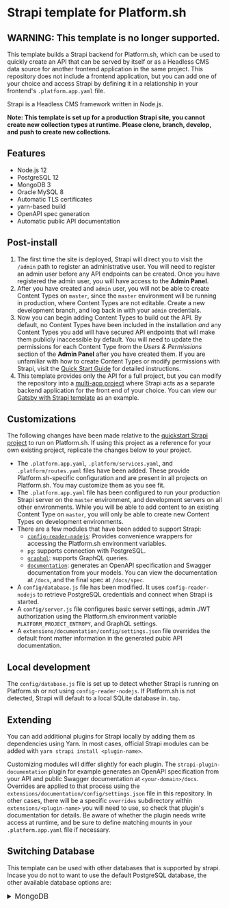 # Strapi template for Platform.sh

## WARNING: This template is no longer supported.

This template builds a Strapi backend for Platform.sh, which can be used to quickly create an API that can be served by itself or as a Headless CMS data source for another frontend application in the same project. This repository does not include a frontend application, but you can add one of your choice and access Strapi by defining it in a relationship in your frontend's `.platform.app.yaml` file.

Strapi is a Headless CMS framework written in Node.js.

**Note: This template is set up for a production Strapi site, you cannot create new collection types at runtime. Please clone, branch, develop, and push to create new collections.**

## Features

-   Node.js 12
-   PostgreSQL 12
-   MongoDB 3
-   Oracle MySQL 8
-   Automatic TLS certificates
-   yarn-based build
-   OpenAPI spec generation
-   Automatic public API documentation

## Post-install

1. The first time the site is deployed, Strapi will direct you to visit the `/admin` path to register an administrative user. You will need to register an admin user before any API endpoints can be created. Once you have registered the admin user, you will have access to the **Admin Panel**.
2. After you have created and `admin` user, you will not be able to create Content Types on `master`, since the `master` environment will be running in production, where Content Types are not editable. Create a new development branch, and log back in with your `admin` credentials.
3. Now you can begin adding Content Types to build out the API. By default, no Content Types have been included in the installation _and_ any Content Types you add will have secured API endpoints that will make them publicly inaccessible by default. You will need to update the permissions for each Content Type from the _Users & Permissions_ section of the **Admin Panel** after you have created them. If you are unfamiliar with how to create Content Types or modify permissions with Strapi, visit the [Quick Start Guide](https://strapi.io/documentation/v3.x/getting-started/quick-start.html) for detailed instructions.
4. This template provides only the API for a full project, but you can modify the repository into a [multi-app project](https://docs.platform.sh/configuration/app/multi-app.html#multiple-applications) where Strapi acts as a separate backend application for the front end of your choice. You can view our [Gatsby with Strapi template](https://github.com/platformsh-templates/gatsby-strapi) as an example.

## Customizations

The following changes have been made relative to the [quickstart Strapi project](https://strapi.io/documentation/v3.x/getting-started/quick-start.html) to run on Platform.sh. If using this project as a reference for your own existing project, replicate the changes below to your project.

-   The `.platform.app.yaml`, `.platform/services.yaml`, and `.platform/routes.yaml` files have been added. These provide Platform.sh-specific configuration and are present in all projects on Platform.sh. You may customize them as you see fit.
-   The `.platform.app.yaml` file has been configured to run your production Strapi server on the `master` environment, and development servers on all other environments. While you will be able to add content to an existing Content Type on `master`, you will only be able to create new Content Types on development environments.
-   There are a few modules that have been added to support Strapi:
    -   [`config-reader-nodejs`](https://github.com/platformsh/config-reader-nodejs): Provides convenience wrappers for accessing the Platform.sh environment variables.
    -   `pg`: supports connection with PostgreSQL.
    -   [`graphql`](https://strapi.io/documentation/v3.x/plugins/graphql.html): supports GraphQL queries.
    -   [`documentation`](https://github.com/strapi/strapi/tree/master/packages/strapi-plugin-documentation): generates an OpenAPI specification and Swagger documentation from your models. You can view the documentation at `/docs`, and the final spec at `/docs/spec`.
-   A `config/database.js` file has been modified. It uses `config-reader-nodejs` to retrieve PostgreSQL credentials and connect when Strapi is started.
-   A `config/server.js` file configures basic server settings, admin JWT authorization using the Platform.sh environment variable `PLATFORM_PROJECT_ENTROPY`, and GraphQL settings.
-   A `extensions/documentation/config/settings.json` file overrides the default front matter information in the generated pubic API documentation.

## Local development

The `config/database.js` file is set up to detect whether Strapi is running on Platform.sh or not using `config-reader-nodejs`. If Platform.sh is not detected, Strapi will default to a local SQLite database in`.tmp`.

## Extending

You can add additional plugins for Strapi locally by adding them as dependencies using Yarn. In most cases, official Strapi modules can be added with `yarn strapi install <plugin-name>`.

Customizing modules will differ slightly for each plugin. The `strapi-plugin-documentation` plugin for example generates an OpenAPI specification from your API and public Swagger documentation at `<your-domain>/docs`. Overrides are applied to that process using the `extensions/documentation/config/settings.json` file in this repository. In other cases, there will be a specific `overrides` subdirectory within `extensions/<plugin-name>` you will need to use, so check that plugin's documentation for details. Be aware of whether the plugin needs write access at runtime, and be sure to define matching mounts in your `.platform.app.yaml` file if necessary.

## Switching Database

This template can be used with other databases that is supported by strapi. Incase you do not to want to use the default PostgreSQL database, the other available database options are:

<details>
<br>
<summary style="font-size: 1.2em; weight:bold;">MongoDB</summary>
If you decide to use MongoDB as your preferred database, you can use it by following these steps.

-   Install the [strapi mongoose connector](https://yarnpkg.com/package/strapi-connector-mongoose)

    ```bash
    yarn add strapi-connector-mongoose
    ```

-   Replace the `dbposgres` in the services.yaml file with the following:

    ```yaml
    dbmongo:
        type: mongodb:3.6
        disk: 512
    ```

    Note that the minimum disk size for MongoDB is 512MB.
    <br>

-   Locate your `.platform.app.yaml` file and replace the relationship name to match the mysql database you have added

    ```yaml
    relationships:
        mongodatabase: "dbmongo:mongodb"
    ```

-   Go to the config folder, locate the `database.js` file in the `config` folder and replace the content with the following

    ```js
    const config = require("platformsh-config").config();

    let dbRelationshipMongo = "mongodatabase";

    // Strapi default sqlite settings.
    let settings = {
      client: "sqlite",
      filename: process.env.DATABASE_FILENAME || ".tmp/data.db",
    };

    let options = {
      useNullAsDefault: true,
    };

    if (config.isValidPlatform() && !config.inBuild()) {
    // Platform.sh database configuration.
    const credentials = config.credentials(dbRelationshipMongo);

    console.log(
      `Using Platform.sh configuration with relationship ${dbRelationshipMongo}.`
    );

    settings = {
      client: "mongo",
      host: credentials.host,
      port: credentials.port,
      database: credentials.path,
      username: credentials.username,
      password: credentials.password,
    };

    options = {
      ssl: false,
      authenticationDatabase: "main",
    };
    } else {
    if (config.isValidPlatform()) {
      // Build hook configuration message.
      console.log(
        "Using default configuration during Platform.sh build hook until relationships are available."
      );
    } else {
      // Strapi default local configuration.
      console.log(
        "Not in a Platform.sh Environment. Using default local sqlite configuration."
      );
    }
    }

    module.exports = {
     defaultConnection: "default",
     connections: {
      default: {
        connector: "mongoose",
        settings: settings,
        options: options,
      },
     },
    };
    </details>
    ```

<details>

<summary style="font-size: 1.2em; weight:bold;">MySQL</summary>
<br>
If you decide to use MySQL as your preferred database, you can use it by following these steps.

-   Install the Node.js [mysql driver](https://yarnpkg.com/package/mysql)

    ```bash
    yarn add mysql
    ```

-   Replace the `dbposgres` in the services.yaml file with the following:

    ```yaml
    dbmysql:
        type: oracle-mysql:8.0
        disk: 256
    ```

    Note that the minimum disk size for **mysql/oracle-mysql** is **256MB**.
    <br>

-   Locate your `.platform.app.yaml` file and replace the relationship name to match the mysql database service you added in the `services.yaml` file

    ```yaml
    relationships:
        mysqldatabase: "dbmysql:mysql"
    ```

-   Go to the config folder, locate the `database.js` file in the `config` folder and replace the contents with the following

    ```js
    const config = require("platformsh-config").config();

    let dbRelationshipMySql = "dbmysql";

    // Strapi default sqlite settings.
    let settings = {
        client: "sqlite",
        filename: process.env.DATABASE_FILENAME || ".tmp/data.db",
    };

    let options = {
        useNullAsDefault: true,
    };

    if (config.isValidPlatform() && !config.inBuild()) {
        // Platform.sh database configuration.
        const credentials = config.credentials(dbRelationshipMySql);

        console.log(
            `Using Platform.sh configuration with relationship ${dbRelationshipMySql}.`
        );

        settings = {
            client: "mysql",
            host: credentials.host,
            port: credentials.port,
            database: credentials.path,
            username: credentials.username,
            password: credentials.password,
        };

        options = {
            ssl: false,
            debug: false,
            acquireConnectionTimeout: 100000,
            pool: {
                min: 0,
                max: 10,
                createTimeoutMillis: 30000,
                acquireTimeoutMillis: 600000,
                idleTimeoutMillis: 20000,
                reapIntervalMillis: 20000,
                createRetryIntervalMillis: 200,
            },
        };
    } else {
        if (config.isValidPlatform()) {
            // Build hook configuration message.
            console.log(
                "Using default configuration during Platform.sh build hook until relationships are available."
            );
        } else {
            // Strapi default local configuration.
            console.log(
                "Not in a Platform.sh Environment. Using default local sqlite configuration."
            );
        }
    }

    module.exports = {
        defaultConnection: "default",
        connections: {
            default: {
                connector: "bookshelf",
                settings: settings,
                options: options,
            },
        },
    };
    ```

    </details>

## References

-   [Strapi.io](https://strapi.io/)
-   [Strapi Documentation](https://strapi.io/documentation/developer-docs/latest/getting-started/introduction.html)
-   [Strapi Quick Start Guide](https://strapi.io/documentation/developer-docs/latest/getting-started/quick-start.html)
-   [Node.js on Platform.sh](https://docs.platform.sh/languages/nodejs.html)
-   [Multi-app on Platform.sh](https://docs.platform.sh/configuration/app/multi-app.html#multiple-applications)
